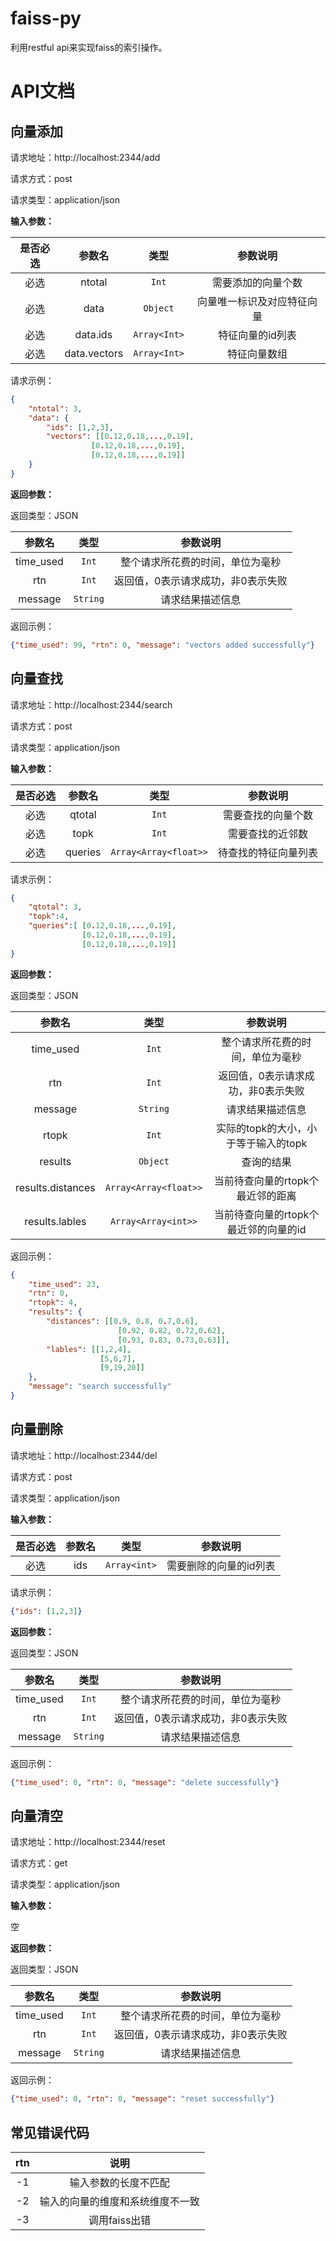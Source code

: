 # faiss-py

利用restful api来实现faiss的索引操作。

# API文档

## 向量添加

请求地址：http://localhost:2344/add

请求方式：post

请求类型：application/json

**输入参数：**

| 是否必选 | 参数名 | 类型 | 参数说明 |
| :------: | :----: | :--: | :------: |
| 必选 | ntotal | `Int` | 需要添加的向量个数 |
| 必选 | data | `Object` | 向量唯一标识及对应特征向量 |
| 必选 |  data.ids | `Array<Int>` | 特征向量的id列表 |
| 必选 |  data.vectors | `Array<Int>` | 特征向量数组 |

请求示例：

``` json
{
    "ntotal": 3,
    "data": {
        "ids": [1,2,3], 
        "vectors": [[0.12,0.18,...,0.19], 
                  [0.12,0.18,...,0.19], 
                  [0.12,0.18,...,0.19]]
    }
}
```

**返回参数：**

返回类型：JSON

| 参数名 | 类型 | 参数说明 |
| :----: | :--: | :------: |
| time_used | `Int` | 整个请求所花费的时间，单位为毫秒 |
| rtn | `Int` | 返回值，0表示请求成功，非0表示失败 |
| message | `String` | 请求结果描述信息 |

返回示例：

``` json
{"time_used": 99, "rtn": 0, "message": "vectors added successfully"}
```

## 向量查找

请求地址：http://localhost:2344/search

请求方式：post

请求类型：application/json

**输入参数：**

| 是否必选 | 参数名 | 类型 | 参数说明 |
| :------: | :----: | :--: | :------: |
| 必选 | qtotal | `Int` | 需要查找的向量个数 |
| 必选 | topk | `Int` | 需要查找的近邻数 |
| 必选 | queries | `Array<Array<float>>` | 待查找的特征向量列表 |

请求示例：

``` json
{
    "qtotal": 3, 
    "topk":4, 
    "queries":[ [0.12,0.18,...,0.19], 
                [0.12,0.18,...,0.19], 
                [0.12,0.18,...,0.19]]
}
```

**返回参数：**

返回类型：JSON

| 参数名 | 类型 | 参数说明 |
| :----: | :--: | :------: |
| time_used | `Int` | 整个请求所花费的时间，单位为毫秒 |
| rtn | `Int` | 返回值，0表示请求成功，非0表示失败 |
| message | `String` | 请求结果描述信息 |
| rtopk | `Int` | 实际的topk的大小，小于等于输入的topk
| results | `Object` | 查询的结果 |
| results.distances | `Array<Array<float>>` | 当前待查向量的rtopk个最近邻的距离
| results.lables | `Array<Array<int>>` | 当前待查向量的rtopk个最近邻的向量的id

返回示例：

``` json
{
	"time_used": 23, 
	"rtn": 0, 
	"rtopk": 4,
	"results": {
		"distances": [[0.9, 0.8, 0.7,0.6],
						[0.92, 0.82, 0.72,0.62],
						[0.93, 0.83, 0.73,0.63]], 
		"lables": [[1,2,4],
					[5,6,7],
					[9,19,20]]
	},
	"message": "search successfully"
}
```

## 向量删除

请求地址：http://localhost:2344/del

请求方式：post

请求类型：application/json

**输入参数：**

| 是否必选 | 参数名 | 类型 | 参数说明 |
| :------: | :----: | :--: | :------: |
| 必选 | ids | `Array<int>` | 需要删除的向量的id列表 |

请求示例：

``` json
{"ids": [1,2,3]}
```

**返回参数：**

返回类型：JSON

| 参数名 | 类型 | 参数说明 |
| :----: | :--: | :------: |
| time_used | `Int` | 整个请求所花费的时间，单位为毫秒 |
| rtn | `Int` | 返回值，0表示请求成功，非0表示失败 |
| message | `String` | 请求结果描述信息 |

返回示例：

``` json
{"time_used": 0, "rtn": 0, "message": "delete successfully"}
```

## 向量清空

请求地址：http://localhost:2344/reset

请求方式：get

请求类型：application/json

**输入参数：**

空

**返回参数：**

返回类型：JSON

| 参数名 | 类型 | 参数说明 |
| :----: | :--: | :------: |
| time_used | `Int` | 整个请求所花费的时间，单位为毫秒 |
| rtn | `Int` | 返回值，0表示请求成功，非0表示失败 |
| message | `String` | 请求结果描述信息 |

返回示例：

``` json
{"time_used": 0, "rtn": 0, "message": "reset successfully"}
```

## 常见错误代码

| rtn | 说明 |
| :----: | :------: |
| -1 | 输入参数的长度不匹配
| -2 | 输入的向量的维度和系统维度不一致
| -3 | 调用faiss出错
